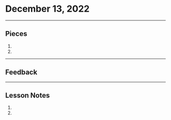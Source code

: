 # December 13, 2022
-----------
## Pieces
1. 
2. 

-------------------------------- 
## Feedback

----
## Lesson Notes
1. 
2. 
